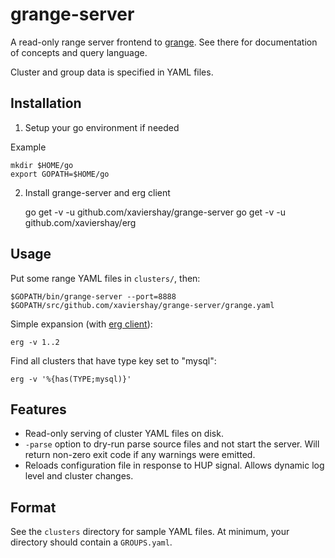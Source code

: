 grange-server
=============

A read-only range server frontend to
[grange](https://github.com/xaviershay/grange). See there for documentation of
concepts and query language.

Cluster and group data is specified in YAML files.


Installation
-----

1. Setup your go environment if needed

Example

    mkdir $HOME/go
    export GOPATH=$HOME/go

2. Install grange-server and erg client

    go get -v -u github.com/xaviershay/grange-server
    go get -v -u github.com/xaviershay/erg

Usage
-----

Put some range YAML files in `clusters/`, then:

    $GOPATH/bin/grange-server --port=8888 $GOPATH/src/github.com/xaviershay/grange-server/grange.yaml

Simple expansion (with [erg client](https://github.com/xaviershay/erg)):

    erg -v 1..2

Find all clusters that have type key set to "mysql":

    erg -v '%{has(TYPE;mysql)}'

Features
--------

* Read-only serving of cluster YAML files on disk.
* `-parse` option to dry-run parse source files and not start the server. Will
  return non-zero exit code if any warnings were emitted.
* Reloads configuration file in response to HUP signal. Allows dynamic log
  level and cluster changes.

Format
------

See the `clusters` directory for sample YAML files. At minimum, your directory
should contain a `GROUPS.yaml`.
